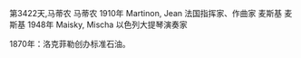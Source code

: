 第3422天,马蒂农
马蒂农 1910年
Martinon, Jean 法国指挥家、作曲家
麦斯基
麦斯基 1948年
Maisky, Mischa 以色列大提琴演奏家

1870年：洛克菲勒创办标准石油。